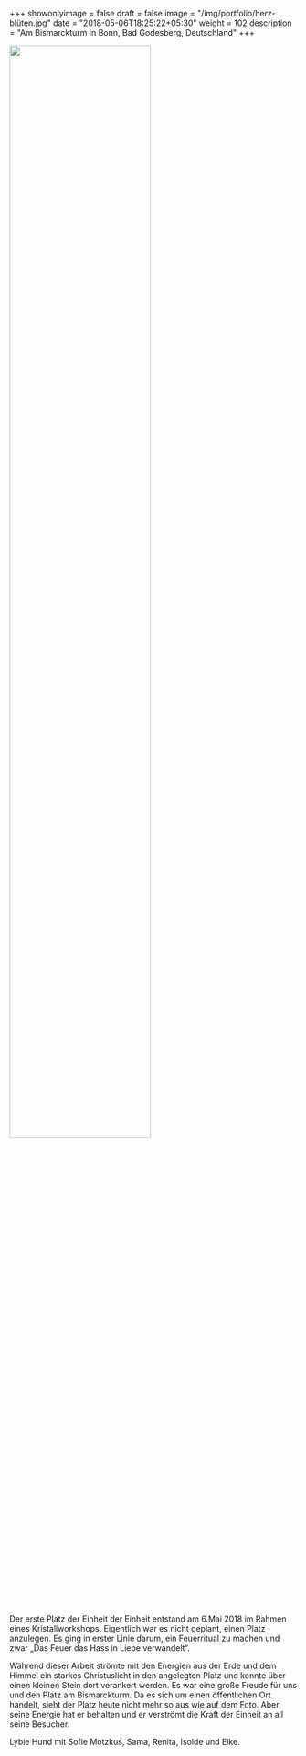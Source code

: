 +++
showonlyimage = false
draft = false
image = "/img/portfolio/herz-blüten.jpg"
date = "2018-05-06T18:25:22+05:30"
weight = 102
description = "Am Bismarckturm in Bonn, Bad Godesberg, Deutschland"
+++

<img src="/img/portfolio/herz-blüten.jpg" width=70% id="bildImText"/>


Der erste Platz der Einheit der Einheit entstand am 6.Mai 2018 im Rahmen eines Kristallworkshops. Eigentlich war es nicht geplant, einen Platz anzulegen. Es ging in erster Linie darum, ein Feuerritual zu machen und zwar „Das Feuer das Hass in Liebe verwandelt“.

Während dieser Arbeit strömte mit den Energien aus der Erde und dem Himmel ein starkes Christuslicht in den angelegten Platz  und konnte über einen kleinen Stein dort verankert werden. Es war eine große Freude für uns und den Platz am Bismarckturm. Da es sich um einen öffentlichen Ort handelt, sieht der Platz heute nicht mehr so aus wie auf dem Foto. Aber seine Energie hat er behalten und er verströmt die Kraft der Einheit an all seine Besucher.

Lybie Hund mit Sofie Motzkus, Sama, Renita, Isolde und Elke.